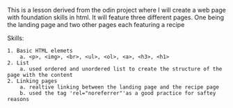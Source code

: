 This is a lesson derived from the odin project where I will create a web page with foundation skills in html. It will feature three different pages. One being the landing page and two other pages each featuring a recipe

Skills:

    1. Basic HTML elemets
        a. <p>, <img>, <br>, <ul>, <ol>, <a>, <h3>, <h1>
    2. List
        a. used ordered and unordered list to create the structure of the page with the content
    2. Linking pages
        a. realtive linking between the landing page and the recipe page
        b. used the tag 'rel="noreferrer"'as a good practice for saftey reasons
        